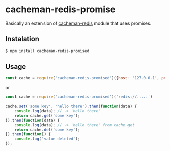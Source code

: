 # cacheman-redis-promise

Basically an extension of [cacheman-redis](https://github.com/cayasso/cacheman-redis) module that uses promises.

## Instalation

``` bash
$ npm install cacheman-redis-promised
```

## Usage

```javascript
const cache = require('cacheman-redis-promised')({host: '127.0.0.1', port: 6379})
```
or
```javascript
const cache = require('cacheman-redis-promised')('redis://.....')
```
```javascript
cache.set('some key', 'hello there').then(function(data) {
	console.log(data); // -> 'hello there'
	return cache.get('some key');
}).then(function(data) {
	console.log(data); // -> 'hello there' from cache.get
	return cache.del('some key');
}).then(function() {
	console.log('value deleted');
});
